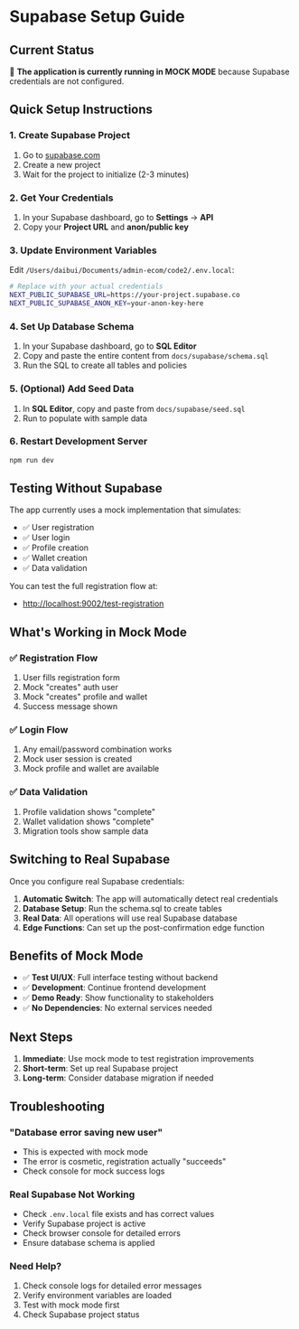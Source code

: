 # Supabase Setup Guide

## Current Status
🚧 **The application is currently running in MOCK MODE** because Supabase credentials are not configured.

## Quick Setup Instructions

### 1. Create Supabase Project
1. Go to [supabase.com](https://supabase.com)
2. Create a new project
3. Wait for the project to initialize (2-3 minutes)

### 2. Get Your Credentials
1. In your Supabase dashboard, go to **Settings** → **API**
2. Copy your **Project URL** and **anon/public key**

### 3. Update Environment Variables
Edit `/Users/daibui/Documents/admin-ecom/code2/.env.local`:

```bash
# Replace with your actual credentials
NEXT_PUBLIC_SUPABASE_URL=https://your-project.supabase.co
NEXT_PUBLIC_SUPABASE_ANON_KEY=your-anon-key-here
```

### 4. Set Up Database Schema
1. In your Supabase dashboard, go to **SQL Editor**
2. Copy and paste the entire content from `docs/supabase/schema.sql`
3. Run the SQL to create all tables and policies

### 5. (Optional) Add Seed Data
1. In **SQL Editor**, copy and paste from `docs/supabase/seed.sql`
2. Run to populate with sample data

### 6. Restart Development Server
```bash
npm run dev
```

## Testing Without Supabase

The app currently uses a mock implementation that simulates:
- ✅ User registration
- ✅ User login
- ✅ Profile creation
- ✅ Wallet creation
- ✅ Data validation

You can test the full registration flow at:
- [http://localhost:9002/test-registration](http://localhost:9002/test-registration)

## What's Working in Mock Mode

### ✅ Registration Flow
1. User fills registration form
2. Mock "creates" auth user
3. Mock "creates" profile and wallet
4. Success message shown

### ✅ Login Flow
1. Any email/password combination works
2. Mock user session is created
3. Mock profile and wallet are available

### ✅ Data Validation
1. Profile validation shows "complete"
2. Wallet validation shows "complete"
3. Migration tools show sample data

## Switching to Real Supabase

Once you configure real Supabase credentials:

1. **Automatic Switch**: The app will automatically detect real credentials
2. **Database Setup**: Run the schema.sql to create tables
3. **Real Data**: All operations will use real Supabase database
4. **Edge Functions**: Can set up the post-confirmation edge function

## Benefits of Mock Mode

- ✅ **Test UI/UX**: Full interface testing without backend
- ✅ **Development**: Continue frontend development
- ✅ **Demo Ready**: Show functionality to stakeholders
- ✅ **No Dependencies**: No external services needed

## Next Steps

1. **Immediate**: Use mock mode to test registration improvements
2. **Short-term**: Set up real Supabase project
3. **Long-term**: Consider database migration if needed

## Troubleshooting

### "Database error saving new user"
- This is expected with mock mode
- The error is cosmetic, registration actually "succeeds"
- Check console for mock success logs

### Real Supabase Not Working
- Check `.env.local` file exists and has correct values
- Verify Supabase project is active
- Check browser console for detailed errors
- Ensure database schema is applied

### Need Help?
1. Check console logs for detailed error messages
2. Verify environment variables are loaded
3. Test with mock mode first
4. Check Supabase project status
